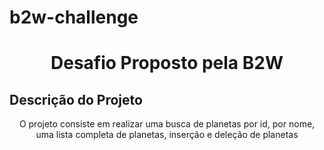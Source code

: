 # b2w-challenge
<h1 align="center">Desafio Proposto pela B2W</h1>

## Descrição do Projeto
<p align="center">O projeto consiste em realizar uma busca de planetas por id, por nome, uma lista completa de planetas, inserção e deleção de planetas</p>

